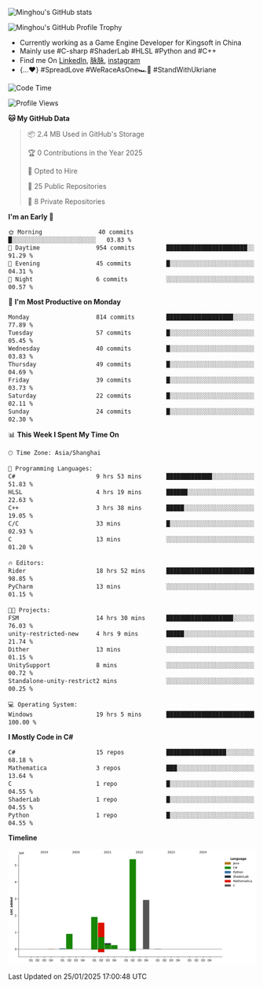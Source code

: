 ![Minghou's GitHub stats](https://github-readme-stats.vercel.app/api?username=Minghou-Lei&include_all_commits=true&show_icons=true&theme=radical)

![Minghou's GitHub Profile Trophy](https://github-profile-trophy.vercel.app/?username=Minghou-Lei&theme=onedark)

- Currently working as a Game Engine Developer for Kingsoft in China
- Mainly use #C-sharp #ShaderLab #HLSL #Python and #C++
- Find me On [LinkedIn](https://www.linkedin.com/in/%E6%98%8E%E7%9A%93-%E6%9D%8E-597356105/), [脉脉](https://maimai.cn/contact/share/card?u=kgmsdwiqpe9a&_share_channel=copy_link), [instagram](https://www.instagram.com/mistletoer76/)
- {...♥️} #SpreadLove #WeRaceAsOne🏎🌈 #StandWithUkriane

<!-- ![Minghou's GitHub stats](https://github-readme-stats.vercel.app/api/top-langs/?username=Minghou-lei&layout=compact&theme=radical) -->

<!--START_SECTION:waka-->
![Code Time](http://img.shields.io/badge/Code%20Time-241%20hrs%2042%20mins-blue)

![Profile Views](http://img.shields.io/badge/Profile%20Views-0-blue)

**🐱 My GitHub Data** 

> 📦 2.4 MB Used in GitHub's Storage 
 > 
> 🏆 0 Contributions in the Year 2025
 > 
> 💼 Opted to Hire
 > 
> 📜 25 Public Repositories 
 > 
> 🔑 8 Private Repositories 
 > 
**I'm an Early 🐤** 

```text
🌞 Morning                40 commits          █░░░░░░░░░░░░░░░░░░░░░░░░   03.83 % 
🌆 Daytime                954 commits         ███████████████████████░░   91.29 % 
🌃 Evening                45 commits          █░░░░░░░░░░░░░░░░░░░░░░░░   04.31 % 
🌙 Night                  6 commits           ░░░░░░░░░░░░░░░░░░░░░░░░░   00.57 % 
```
📅 **I'm Most Productive on Monday** 

```text
Monday                   814 commits         ███████████████████░░░░░░   77.89 % 
Tuesday                  57 commits          █░░░░░░░░░░░░░░░░░░░░░░░░   05.45 % 
Wednesday                40 commits          █░░░░░░░░░░░░░░░░░░░░░░░░   03.83 % 
Thursday                 49 commits          █░░░░░░░░░░░░░░░░░░░░░░░░   04.69 % 
Friday                   39 commits          █░░░░░░░░░░░░░░░░░░░░░░░░   03.73 % 
Saturday                 22 commits          █░░░░░░░░░░░░░░░░░░░░░░░░   02.11 % 
Sunday                   24 commits          █░░░░░░░░░░░░░░░░░░░░░░░░   02.30 % 
```


📊 **This Week I Spent My Time On** 

```text
🕑︎ Time Zone: Asia/Shanghai

💬 Programming Languages: 
C#                       9 hrs 53 mins       █████████████░░░░░░░░░░░░   51.83 % 
HLSL                     4 hrs 19 mins       ██████░░░░░░░░░░░░░░░░░░░   22.63 % 
C++                      3 hrs 38 mins       █████░░░░░░░░░░░░░░░░░░░░   19.05 % 
C/C                      33 mins             █░░░░░░░░░░░░░░░░░░░░░░░░   02.93 % 
C                        13 mins             ░░░░░░░░░░░░░░░░░░░░░░░░░   01.20 % 

🔥 Editors: 
Rider                    18 hrs 52 mins      █████████████████████████   98.85 % 
PyCharm                  13 mins             ░░░░░░░░░░░░░░░░░░░░░░░░░   01.15 % 

🐱‍💻 Projects: 
FSM                      14 hrs 30 mins      ███████████████████░░░░░░   76.03 % 
unity-restricted-new     4 hrs 9 mins        █████░░░░░░░░░░░░░░░░░░░░   21.74 % 
Dither                   13 mins             ░░░░░░░░░░░░░░░░░░░░░░░░░   01.15 % 
UnitySupport             8 mins              ░░░░░░░░░░░░░░░░░░░░░░░░░   00.72 % 
Standalone-unity-restrict2 mins              ░░░░░░░░░░░░░░░░░░░░░░░░░   00.25 % 

💻 Operating System: 
Windows                  19 hrs 5 mins       █████████████████████████   100.00 % 
```

**I Mostly Code in C#** 

```text
C#                       15 repos            █████████████████░░░░░░░░   68.18 % 
Mathematica              3 repos             ███░░░░░░░░░░░░░░░░░░░░░░   13.64 % 
C                        1 repo              █░░░░░░░░░░░░░░░░░░░░░░░░   04.55 % 
ShaderLab                1 repo              █░░░░░░░░░░░░░░░░░░░░░░░░   04.55 % 
Python                   1 repo              █░░░░░░░░░░░░░░░░░░░░░░░░   04.55 % 
```



**Timeline**

![Lines of Code chart](https://raw.githubusercontent.com/Minghou-Lei/Minghou-Lei/main/assets/bar_graph.png)


 Last Updated on 25/01/2025 17:00:48 UTC
<!--END_SECTION:waka-->
